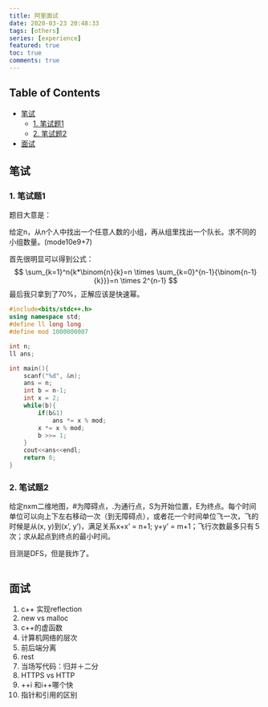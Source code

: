 ```yaml
---
title: 阿里面试
date: 2020-03-23 20:48:33
tags: [others]
series: [experience]
featured: true
toc: true
comments: true
---
```


## Table of Contents

* [笔试](#笔试)
	* [1. 笔试题1](#1-笔试题1)
	* [2. 笔试题2](#2-笔试题2)
* [面试](#面试)



## 笔试

### 1. 笔试题1

题目大意是：

给定n，从n个人中找出一个任意人数的小组，再从组里找出一个队长。求不同的小组数量。(mode10e9+7)

首先很明显可以得到公式：
$$
\sum_{k=1}^n{k*\binom{n}{k}=n \times \sum_{k=0}^{n-1}{\binom{n-1}{k}}}=n \times 2^{n-1}
$$
最后我只拿到了70%，正解应该是快速幂。

```c++
#include<bits/stdc++.h>
using namespace std;
#define ll long long
#define mod 1000000007

int n;
ll ans;

int main(){
    scanf("%d", &n);
    ans = n;
    int b = n-1;
    int x = 2;
    while(b){
        if(b&1)
            ans *= x % mod;
        x *= x % mod;
        b >>= 1;
    }
    cout<<ans<<endl;
    return 0;
}

```

### 2. 笔试题2

给定nxm二维地图，#为障碍点，.为通行点，S为开始位置，E为终点。每个时间单位可以向上下左右移动一次（到无障碍点），或者花一个时间单位飞一次，飞的时候是从(x, y)到(x’, y’)，满足关系x+x’ = n+1; y+y’ = m+1；飞行次数最多只有５次；求从起点到终点的最小时间。

目测是DFS，但是我炸了。

```c++

```

## 面试

1. c++ 实现reflection
2. new vs malloc
3. c++的虚函数
4. 计算机网络的层次
5. 前后端分离
6. rest
7. 当场写代码：归并＋二分
8. HTTPS vs HTTP
9. ++i 和i++哪个快
10. 指针和引用的区别
